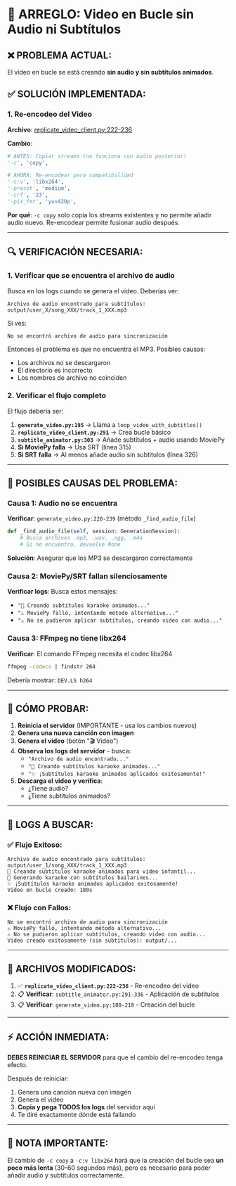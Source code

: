 # 🎥 ARREGLO: Video en Bucle sin Audio ni Subtítulos

## ❌ **PROBLEMA ACTUAL:**
El video en bucle se está creando **sin audio y sin subtítulos animados**.

## ✅ **SOLUCIÓN IMPLEMENTADA:**

### 1. **Re-encodeo del Video**
**Archivo**: [replicate_video_client.py:222-236](src/infrastructure/adapters/replicate_video_client.py#L222-L236)

**Cambio**:
```python
# ANTES: Copiar streams (no funciona con audio posterior)
'-c', 'copy',

# AHORA: Re-encodear para compatibilidad
'-c:v', 'libx264',
'-preset', 'medium',
'-crf', '23',
'-pix_fmt', 'yuv420p',
```

**Por qué**: `-c copy` solo copia los streams existentes y no permite añadir audio nuevo. Re-encodear permite fusionar audio después.

---

## 🔍 **VERIFICACIÓN NECESARIA:**

### 1. **Verificar que se encuentra el archivo de audio**

Busca en los logs cuando se genera el video. Deberías ver:
```
Archivo de audio encontrado para subtítulos: output/user_X/song_XXX/track_1_XXX.mp3
```

Si ves:
```
No se encontró archivo de audio para sincronización
```

Entonces el problema es que no encuentra el MP3. Posibles causas:
- Los archivos no se descargaron
- El directorio es incorrecto
- Los nombres de archivo no coinciden

### 2. **Verificar el flujo completo**

El flujo debería ser:

1. **`generate_video.py:195`** → Llama a `loop_video_with_subtitles()`
2. **`replicate_video_client.py:291`** → Crea bucle básico
3. **`subtitle_animator.py:303`** → Añade subtítulos + audio usando MoviePy
4. **Si MoviePy falla** → Usa SRT (línea 315)
5. **Si SRT falla** → Al menos añade audio sin subtítulos (línea 326)

---

## 🐛 **POSIBLES CAUSAS DEL PROBLEMA:**

### **Causa 1: Audio no se encuentra**
**Verificar**: `generate_video.py:220-239` (método `_find_audio_file`)

```python
def _find_audio_file(self, session: GenerationSession):
    # Busca archivos .mp3, .wav, .ogg, .m4a
    # Si no encuentra, devuelve None
```

**Solución**: Asegurar que los MP3 se descargaron correctamente

### **Causa 2: MoviePy/SRT fallan silenciosamente**
**Verificar logs**: Busca estos mensajes:
- `"🎤 Creando subtítulos karaoke animados..."`
- `"⚠️ MoviePy falló, intentando método alternativo..."`
- `"⚠️ No se pudieron aplicar subtítulos, creando video con audio..."`

### **Causa 3: FFmpeg no tiene libx264**
**Verificar**: El comando FFmpeg necesita el codec libx264

```bash
ffmpeg -codecs | findstr 264
```

Debería mostrar: `DEV.LS h264`

---

## 🧪 **CÓMO PROBAR:**

1. **Reinicia el servidor** (IMPORTANTE - usa los cambios nuevos)
2. **Genera una nueva canción con imagen**
3. **Genera el video** (botón "🎬 Video")
4. **Observa los logs del servidor** - busca:
   - `"Archivo de audio encontrado..."`
   - `"🎤 Creando subtítulos karaoke animados..."`
   - `"✨ ¡Subtítulos karaoke animados aplicados exitosamente!"`
5. **Descarga el video y verifica**:
   - ¿Tiene audio?
   - ¿Tiene subtítulos animados?

---

## 📝 **LOGS A BUSCAR:**

### ✅ **Flujo Exitoso:**
```
Archivo de audio encontrado para subtítulos: output/user_1/song_XXX/track_1_XXX.mp3
🎤 Creando subtítulos karaoke animados para video infantil...
🎵 Generando karaoke con subtítulos bailarines...
✨ ¡Subtítulos karaoke animados aplicados exitosamente!
Video en bucle creado: 180s
```

### ❌ **Flujo con Fallos:**
```
No se encontró archivo de audio para sincronización
⚠️ MoviePy falló, intentando método alternativo...
⚠️ No se pudieron aplicar subtítulos, creando video con audio...
Video creado exitosamente (sin subtítulos): output/...
```

---

## 🔧 **ARCHIVOS MODIFICADOS:**

1. ✅ **`replicate_video_client.py:222-236`** - Re-encodeo del video
2. 📋 **Verificar**: `subtitle_animator.py:291-336` - Aplicación de subtítulos
3. 📋 **Verificar**: `generate_video.py:188-218` - Creación del bucle

---

## ⚡ **ACCIÓN INMEDIATA:**

**DEBES REINICIAR EL SERVIDOR** para que el cambio del re-encodeo tenga efecto.

Después de reiniciar:
1. Genera una canción nueva con imagen
2. Genera el video
3. **Copia y pega TODOS los logs** del servidor aquí
4. Te diré exactamente dónde está fallando

---

## 📌 **NOTA IMPORTANTE:**

El cambio de `-c copy` a `-c:v libx264` hará que la creación del bucle sea **un poco más lenta** (30-60 segundos más), pero es necesario para poder añadir audio y subtítulos correctamente.
